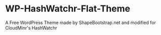 WP-HashWatchr-Flat-Theme
========================

A Free WordPress Theme made by ShapeBootstrap.net and modified for CloudMinr's HashWatchr
